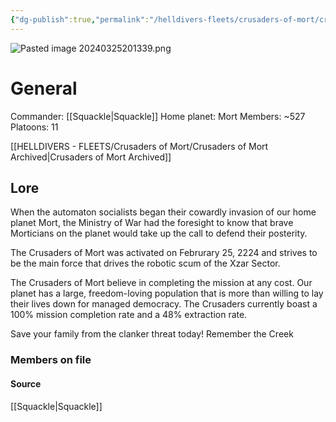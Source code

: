 ```yaml
---
{"dg-publish":true,"permalink":"/helldivers-fleets/crusaders-of-mort/crusaders-of-mort/","noteIcon":"","created":"2024-03-25T20:09:22.261+01:00","updated":"2024-04-01T23:42:50.225+02:00"}
---
```


![Pasted image 20240325201339.png](/img/user/z%20Images/Pasted%20image%2020240325201339.png)
# General
Commander: [[Squackle\|Squackle]]
Home planet: Mort
Members: ~527
Platoons: 11

[[HELLDIVERS - FLEETS/Crusaders of Mort/Crusaders of Mort Archived\|Crusaders of Mort Archived]]

## Lore
When the automaton socialists began their cowardly invasion of our home planet Mort, the Ministry of War had the foresight to know that brave Morticians on the planet would take up the call to defend their posterity. 

The Crusaders of Mort was activated on Februrary 25, 2224 and strives to be the main force that drives the robotic scum of the Xzar Sector. 

The Crusaders of Mort believe in completing the mission at any cost. Our planet has a large, freedom-loving population that is more than willing to lay their lives down for managed democracy. The Crusaders currently boast a 100% mission completion rate and a 48% extraction rate. 

Save your family from the clanker threat today! 
Remember the Creek

### Members on file



#### Source
[[Squackle\|Squackle]]